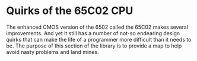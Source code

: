 # Quirks of the 65C02 CPU

The enhanced CMOS version of the 6502 called the 65C02 makes several
improvements. And yet it still has a number of not-so endearing design quirks
that can make the life of a programmer more difficult than it needs to be. The
purpose of this section of the library is to provide a map to help avoid
nasty problems and land mines.
